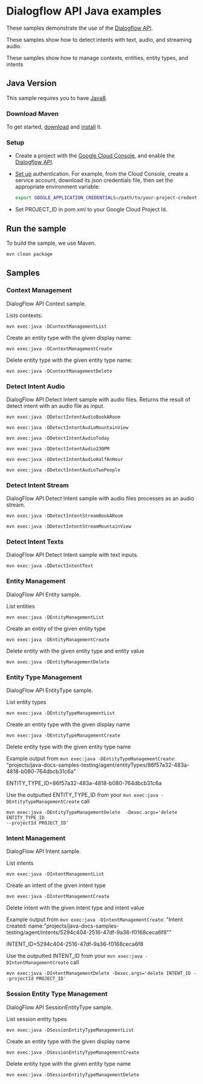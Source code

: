 # Dialogflow API Java examples

These samples demonstrate the use of the [Dialogflow API][dialogflow].

These samples show how to detect intents with text, audio, and streaming audio.

These samples show how to manage contexts, entities, entity types, and intents

[dialogflow]: https://dialogflow.com/docs/getting-started/basics
[google-cloud-java]: https://github.com/GoogleCloudPlatform/google-cloud-java

## Java Version

This sample requires you to have
[Java8](https://docs.oracle.com/javase/8/docs/technotes/guides/install/install_overview.html).

### Download Maven

To get started, [download][maven-download] and [install][maven-install] it.

[maven]: https://maven.apache.org
[maven-download]: https://maven.apache.org/download.cgi
[maven-install]: https://maven.apache.org/install.html

### Setup

* Create a project with the [Google Cloud Console][cloud-console], and enable
  the [Dialogflow API][dialogflow-api].
* [Set up][auth] authentication. For
    example, from the Cloud Console, create a service account,
    download its json credentials file, then set the appropriate environment
    variable:

    ```bash
    export GOOGLE_APPLICATION_CREDENTIALS=/path/to/your-project-credentials.json
    ```
* Set PROJECT_ID in pom.xml to your Google Cloud Project Id.

[cloud-console]: https://console.cloud.google.com
[dialogflow-api]: https://pantheon.corp.google.com/apis/library/dialogflow.googleapis.com
[auth]: https://cloud.google.com/docs/authentication/getting-started

## Run the sample

To build the sample, we use Maven.

```bash
mvn clean package
```

## Samples

### Context Management
DialogFlow API Context sample.

Lists contexts:
```
mvn exec:java -DContextManagementList
```
Create an entity type with the given display name:
```
mvn exec:java -DContextManagementCreate
```
Delete entity type with the given entity type name:
```
mvn exec:java -DContextManagementDelete
```

### Detect Intent Audio
DialogFlow API Detect Intent sample with audio files. Returns the result of detect intent with an
audio file as input.

```
mvn exec:java -DDetectIntentAudioBookARoom
```
```
mvn exec:java -DDetectIntentAudioMountainView
```
```
mvn exec:java -DDetectIntentAudioToday
```
```
mvn exec:java -DDetectIntentAudio230PM
```
```
mvn exec:java -DDetectIntentAudioHalfAnHour
```
```
mvn exec:java -DDetectIntentAudioTwoPeople
```

### Detect Intent Stream
DialogFlow API Detect Intent sample with audio files processes as an audio stream.

```
mvn exec:java -DDetectIntentStreamBookARoom
```
```
mvn exec:java -DDetectIntentStreamMountainView
```

### Detect Intent Texts
DialogFlow API Detect Intent sample with text inputs.

```
mvn exec:java -DDetectIntentText
```

### Entity Management
DialogFlow API Entity sample.

List entities
```
mvn exec:java -DEntityManagementList
```
Create an entity of the given entity type
```
mvn exec:java -DEntityManagementCreate
```
Delete entity with the given entity type and entity value
```
mvn exec:java -DEntityManagementDelete
```

### Entity Type Management
DialogFlow API EntityType sample.

List entity types
```
mvn exec:java -DEntityTypeManagementList
```
Create an entity type with the given display name
```
mvn exec:java -DEntityTypeManagementCreate
```
Delete entity type with the given entity type name

Example output from `mvn exec:java -DEntityTypeManagementCreate`:
"projects/java-docs-samples-testing/agent/entityTypes/86f57a32-483a-4818-b080-764dbcb31c6a"

ENTITY_TYPE_ID=86f57a32-483a-4818-b080-764dbcb31c6a

Use the outputted ENTITY_TYPE_ID from your `mvn exec:java -DEntityTypeManagementCreate` call
```
mvn exec:java -DEntityTypeManagementDelete  -Dexec.args='delete ENTITY_TYPE_ID
--projectId PROJECT_ID' 
```

### Intent Management
DialogFlow API Intent sample.

List intents
```
mvn exec:java -DIntentManagementList
```
Create an intent of the given intent type
```
mvn exec:java -DIntentManagementCreate
```
Delete intent with the given intent type and intent value

Example output from `mvn exec:java -DIntentManagementCreate`:
"Intent created: name:"projects/java-docs-samples-testing/agent/intents/5294c404-2516-47df-9a36-f0168ceca6f8""

INTENT_ID=5294c404-2516-47df-9a36-f0168ceca6f8

Use the outputted INTENT_ID from your `mvn exec:java -DIntentManagementCreate` call
```
mvn exec:java -DIntentManagementDelete -Dexec.args='delete INTENT_ID --projectId PROJECT_ID'
```

### Session Entity Type Management
DialogFlow API SessionEntityType sample.

List session entity types
```
mvn exec:java -DSessionEntityTypeManagementList
```
Create an entity type with the given display name
```
mvn exec:java -DSessionEntityTypeManagementCreate
```
Delete entity type with the given entity type name
```
mvn exec:java -DSessionEntityTypeManagementDelete
```